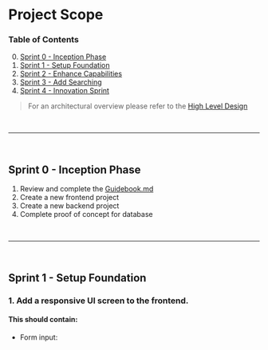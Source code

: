 # Project Scope

### Table of Contents
0. [Sprint 0 - Inception Phase](#sprint-0---inception-phase)
1. [Sprint 1 - Setup Foundation](#sprint-1---setup-foundation)
2. [Sprint 2 - Enhance Capabilities](#sprint-2---enhance-capabilities)
3. [Sprint 3 - Add Searching](#sprint-3---add-searching)
4. [Sprint 4 - Innovation Sprint](#sprint-4---innovation-sprint)

> For an architectural overview please refer to the [High Level Design](https://github.com/brignano/ccsu-senior-project-fall-2020/wiki/High-Level-Design)

<br/>

---
<br/>

## Sprint 0 - Inception Phase  
1. Review and complete the [Guidebook.md](Guidebook.md)
2. Create a new frontend project
3. Create a new backend project
4. Complete proof of concept for database

<br/>

---
<br/>

## Sprint 1 - Setup Foundation
### 1. Add a responsive UI screen to the frontend.

<h4>This should contain:</h4>

- Form input:
    - Policy Number
    - Location (Address where the Loss occurred)
    - Category of Claim (see [iii.org](https://www.iii.org/publications/insurance-handbook/insurance-basics/auto-insurance-basics) for the 6 possible categories)
    - Description of Claim
- Submit button.  


### 2. Add a new API endpoint to the backend.

<h3>/addClaim</h3>    
    
> This should insert the data to your database
    
<h4>Request</h4>


```http
POST /addClaim HTTP/1.1
Host: {endpoint}
Authorization: {auth}
Content-Type: application/x-www-form-urlencoded
Content-Length: {len}

    policyNumber={PolicyNumber}
    &location={Location}
    &category={Category}
    &description={Description}
```
    
<h4>Response</h4>
    
```http
HTTP/1.1 200 OK
Date: {}
Content-Type: {}
Content-Length: {}
```
    
<br/>

---
<br/>

## Sprint 2 - Enhance Capabilities
### 1. Call to your new API endpoint `/addClaim` from the frontend ```onSubmit()``` of the Submit button
```
http://{backend-ip}:{backend-port}/addClaim
```

### 2. Add a new API endpoint to the backend.

<h3>/getCoordinates</h3> 

> This should return the location coordinates using [Google Geocoding API](https://developers.google.com/maps/documentation/geocoding/overview#GeocodingResponses)

<h4>Request</h4>

```http
GET /getCoordinates HTTP/1.1
Host: {endpoint}
Authorization: {auth}
Content-Type: application/x-www-form-urlencoded
Content-Length: {len}

    location={location}
```

    **Note:** `CWC8+R9 Mountain View, CA, USA` _becomes_ `CWC8%2BR9%20Mountain%20View%20CA%20USA`

<h4>Response</h4>

```http
HTTP/1.1 200 OK
Date: {}
Content-Type: {}
Content-Length: {}
```

<br/>

---
<br/>

## Sprint 3 - Add Searching
1. Make a GET request from the UI screen to your API endpoint (**/getCoordinates**) ```onBlur()``` of the address input field
- This should append the Address to the endpoint as a GET request parameter (```http://localhost:8080/getCoordinates?address=CWC8%2BR9%20Mountain%20View%20CA%20USA```)
- As a result, your backend API should respond to the UI with the coordinates of this address that it got from Google Geocode API
2. Add a read-only UI field that displays the coordinates once they are returned by your API but is disabled from direct user input
3. Add API endpoint - **/getClaims** - to your backend that accepts a GET request
- The parameter of this GET request should be a Policy Number
- As a result of this GET request, you should return all of the claims in your database for that Policy Number
4. Add another responsive UI screen. This should contain,
- A way to input the required data:
  - Policy Number
- A search button
5. Make a GET request from the new UI screen to your API endpoint (**/getClaims**) ```onSubmit()``` of the search button
- This should append the Policy Number to the endpoint as a GET request parameter (``http://localhost:8080/getClaims?policyNumber=123456```)
- As a result, your backend API should respond to the UI with the list of claims for that policy number in your database

<br/>

---
<br/>

## Sprint 4 - Innovation Sprint
> Great work, you have successfully created a frontend that can both read and write to a database by using a backend and even communicated with another third-party API (Google Maps API). So what's next? You tell us.  

#### Food for thought,
- Add ability to attach an additional document (i.e. image) to the claim (and store in database)
- Add another GET parameter to **/getClaims** API endpoint that enables claims to be returned by category (```http://localhost:8080/getClaims?category=Collision```)
- Add ability to autocomplete the address as the user is typing (see [Google Maps API Places Autocomplete](https://developers.google.com/maps/documentation/javascript/places-autocomplete))
- Implement HIG UX KIT (see [References.md#frontend](References.md#frontend))
- To be continued…
